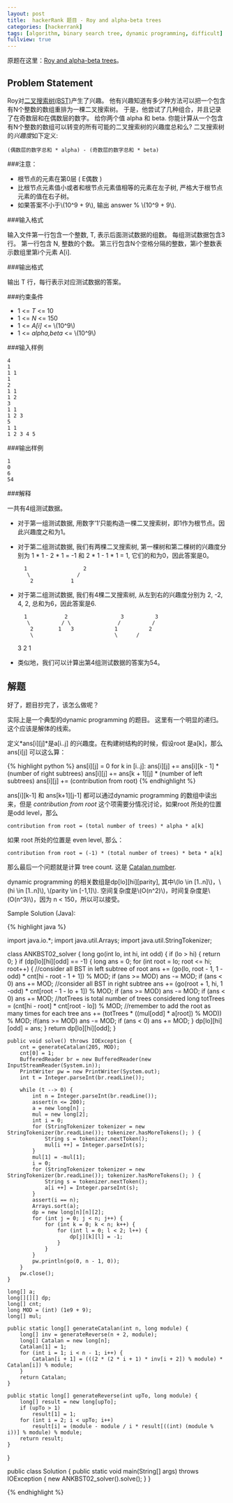 ```yaml
---
layout: post
title:  hackerRank 题目 - Roy and alpha-beta trees
categories: [hackerrank]
tags: [algorithm, binary search tree, dynamic programming, difficult]
fullview: true
---
```


<script type="text/javascript" src="http://cdn.mathjax.org/mathjax/latest/MathJax.js?config=default"></script>

原题在这里：[Roy and alpha-beta trees](https://www.hackerrank.com/challenges/roy-and-alpha-beta-trees)。

## Problem Statement 

Roy对[二叉搜索树(BST)](https://en.wikipedia.org/wiki/Binary_search_tree)产生了兴趣。 他有兴趣知道有多少种方法可以把一个包含有N个整数的数组重排为一棵二叉搜索树。 于是，他尝试了几种组合，并且记录了在奇数层和在偶数层的数字。 给你两个值 alpha 和 beta. 你能计算从一个包含有N个整数的数组可以转变的所有可能的二叉搜索树的兴趣度总和么? 二叉搜索树的*兴趣度*如下定义:  
	
	(偶数层的数字总和 * alpha) - (奇数层的数字总和 * beta)


###注意：

* 根节点的元素在第0层 ( E偶数 )
* 比根节点元素值小或者和根节点元素值相等的元素在左子树, 严格大于根节点元素的值在右子树。
* 如果答案不小于\\(10^9 + 9\\), 输出 answer % \\(10^9 + 9\\).

###输入格式

输入文件第一行包含一个整数, T, 表示后面测试数据的组数。 每组测试数据包含3行。 第一行包含 N, 整数的个数。 
第三行包含N个空格分隔的整数，第i个整数表示数组里第i个元素 A[i].

###输出格式

输出 T 行，每行表示对应测试数据的答案。

###约束条件

* 1 <= *T* <= 10 
* 1 <= *N* <= 150 
* 1 <= *A[i]* <= \\(10^9\\)
* 1 <= *alpha,beta* <= \\(10^9\\)

###输入样例   

	4
	1
	1 1
	1
	2
	1 1
	1 2
	3
	1 1
	1 2 3
	5
	1 1
	1 2 3 4 5
	
	
###输出样例  
	
	1
	0
	6
	54
	
###解释

一共有4组测试数据。  

* 对于第一组测试数据, 用数字’1’只能构造一棵二叉搜索树，即1作为根节点。因此兴趣度之和为1。
* 对于第二组测试数据, 我们有两棵二叉搜索树, 第一棵树和第二棵树的兴趣度分别为 1 * 1 - 2 * 1 = -1 和 2 * 1 - 1 * 1 = 1, 它们的和为0，因此答案是0。

	
		1                  2 
		 \               /
          2            1
  
* 对于第二组测试数据, 我们有4棵二叉搜索树, 从左到右的兴趣度分别为 2, -2, 4, 2, 总和为6，因此答案是6.

		1            2                 3          3  
	     \          / \               /          /
          2        1   3             1          2       
  	      \                          \      /
   	3                          2   1
* 类似地，我们可以计算出第4组测试数据的答案为54。


## 解题

好了，题目抄完了，该怎么做呢？

实际上是一个典型的dynamic programming 的题目。  这里有一个明显的递归。这个应该是解体的线索。

定义*ans[i][j]*是a[i..j] 的兴趣度。在构建树结构的时候，假设root 是a[k]，那么ans[i[j] 可以这么算：

{% highlight python %}
ans[i][j] = 0
for k in [i..j]:
	ans[i][j] += ans[i][k - 1] * (number of right subtrees) 
	ans[i][j] += ans[k + 1][j] * (number of left subtrees) 
	ans[i][j] += (contribution from root)
{% endhighlight %}

ans[i][k-1] 和 ans[k+1][j-1] 都可以通过dynamic programming 的数组中读出来，但是 *contribution from root* 这个项需要分情况讨论，如果root 所处的位置是odd level，那么   

	contribution from root = (total number of trees) * alpha * a[k]

如果 root 所处的位置是 even level, 那么：  

	contribution from root = (-1) * (total number of trees) * beta * a[k]

那么最后一个问题就是计算 tree count. 这是 [Catalan number](http://en.wikipedia.org/wiki/Catalan_number). 

dynamic programming 的相关数组是dp[lo][hi][parity], 其中\\(lo \in [1..n]\\)，\\(hi \in [1..n]\\), \\(parity \in [-1,1]\\). 空间复杂度是\\(O(n^2)\\)，时间复杂度是\\(O(n^3)\\)，因为 n < 150，所以可以接受。

Sample Solution (Java): 

{% highlight java %}

import java.io.*;
import java.util.Arrays;
import java.util.StringTokenizer;

class ANKBST02_solver {
    long go(int lo, int hi, int odd) {
        if (lo > hi) {
            return 0;
        }
        if (dp[lo][hi][odd] == -1) {
            long ans = 0;
            for (int root = lo; root <= hi; root++) {
                //consider all BST in left subtree of root
                ans += (go(lo, root - 1, 1 -odd) * cnt[hi - root - 1 + 1]) % MOD;
                if (ans >= MOD) ans -= MOD;
                if (ans < 0) ans += MOD;
                //consider all BST in right subtree
                ans += (go(root + 1, hi, 1 -odd) * cnt[root - 1 - lo + 1]) % MOD;
                if (ans >= MOD) ans -= MOD;
                if (ans < 0) ans += MOD;
                //totTrees is total number of trees considered
                long totTrees = (cnt[hi - root] * cnt[root - lo]) % MOD;
                //remember to add the root as many times for each tree
                ans += (totTrees * ((mul[odd] * a[root]) % MOD)) % MOD;
                if(ans >= MOD) ans -= MOD;
                if (ans < 0) ans += MOD;
            }
            dp[lo][hi][odd] = ans;
        }
        return dp[lo][hi][odd];
    }

    public void solve() throws IOException {
        cnt = generateCatalan(205, MOD);
        cnt[0] = 1;
        BufferedReader br = new BufferedReader(new InputStreamReader(System.in));
        PrintWriter pw = new PrintWriter(System.out);
        int t = Integer.parseInt(br.readLine());

        while (t --> 0) {
            int n = Integer.parseInt(br.readLine());
            assert(n <= 200);
            a = new long[n] ;
            mul = new long[2];
            int i = 0;
            for (StringTokenizer tokenizer = new StringTokenizer(br.readLine()); tokenizer.hasMoreTokens(); ) {
                String s = tokenizer.nextToken();
                mul[i ++] = Integer.parseInt(s);
            }
            mul[1] = -mul[1];
            i = 0;
            for (StringTokenizer tokenizer = new StringTokenizer(br.readLine()); tokenizer.hasMoreTokens(); ) {
                String s = tokenizer.nextToken();
                a[i ++] = Integer.parseInt(s);
            }
            assert(i == n);
            Arrays.sort(a);
            dp = new long[n][n][2];
            for (int j = 0; j < n; j++) {
                for (int k = 0; k < n; k++) {
                    for (int l = 0; l < 2; l++) {
                        dp[j][k][l] = -1;
                    }
                }
            }
            pw.println(go(0, n - 1, 0));
        }
        pw.close();
    }

    long[] a;
    long[][][] dp;
    long[] cnt;
    long MOD = (int) (1e9 + 9);
    long[] mul;

    public static long[] generateCatalan(int n, long module) {
        long[] inv = generateReverse(n + 2, module);
        long[] Catalan = new long[n];
        Catalan[1] = 1;
        for (int i = 1; i < n - 1; i++) {
            Catalan[i + 1] = (((2 * (2 * i + 1) * inv[i + 2]) % module) * Catalan[i]) % module;
        }
        return Catalan;
    }

    public static long[] generateReverse(int upTo, long module) {
        long[] result = new long[upTo];
        if (upTo > 1)
            result[1] = 1;
        for (int i = 2; i < upTo; i++)
            result[i] = (module - module / i * result[((int) (module % i))] % module) % module;
        return result;
    }
}

public class Solution {
    public static void main(String[] args) throws IOException {
            new ANKBST02_solver().solve();
    }
}

{% endhighlight %}

